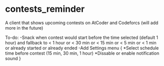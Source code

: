 # contests_reminder

A client that shows upcoming contests on AtCoder and Codeforcs (will add more in the future)

To-do:
	-Snack when contest would start before the time selected (default 1 hour) and fallback to < 1 hour or < 30 min or < 15 min or < 5 min or < 1 min or already started or already ended
    -Add Settings menu {
        *Select schedule time before contest (15 min, 30 min, 1 hour)
		*Dissable or enable notification sound
    }